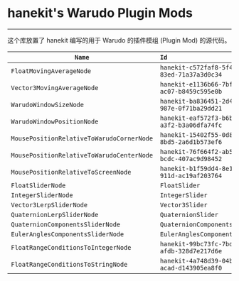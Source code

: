 # hanekit's Warudo Plugin Mods

---

这个库放置了 hanekit 编写的用于 Warudo 的插件模组 (Plugin Mod) 的源代码。



| `Name`                                    | `Id`                                           |
| ----------------------------------------- |:---------------------------------------------- |
| `FloatMovingAverageNode`                  | `hanekit-c572faf8-5f42-43d8-83ed-71a37a3d0c34` |
| `Vector3MovingAverageNode`                | `hanekit-e1136b66-7bff-4ff7-ac07-b8459c595e0b` |
| `WarudoWindowSizeNode`                    | `hanekit-ba836451-2d4f-4de3-987e-0f71ba29dd21` |
| `WarudoWindowPositionNode`                | `hanekit-eaf572f3-b6bb-4901-a3f2-b3a06dfa74fc` |
| `MousePositionRelativeToWarudoCornerNode` | `hanekit-15402f55-0d83-4f75-8bd5-2a6d1b573ef6` |
| `MousePositionRelativeToWarudoCenterNode` | `hanekit-76f664f2-ab58-4408-bcdc-407ac9d98452` |
| `MousePositionRelativeToScreenNode`       | `hanekit-b1f59dd4-8e15-4e16-911d-ac19af203764` |
| `FloatSliderNode`                         | `FloatSlider`                                  |
| `IntegerSliderNode`                       | `IntegerSlider`                                |
| `Vector3LerpSliderNode`                   | `Vector3Slider`                                |
| `QuaternionLerpSliderNode`                | `QuaternionSlider`                             |
| `QuaternionComponentsSliderNode`          | `QuaternionComponentsSliderNode`               |
| `EulerAnglesComponentsSliderNode`         | `EulerAnglesComponentsSliderNode`              |
| `FloatRangeConditionsToIntegerNode`       | `hanekit-99bc73fc-7bdd-4df0-afdb-328d7e217d6e` |
| `FloatRangeConditionsToStringNode`        | `hanekit-4a748d39-04b9-48fe-acad-d143905ea8f0` |
